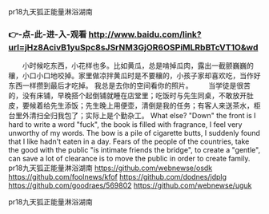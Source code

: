 
pr18九天狐正能量淋浴湖南




### 👉-点-此-进-入-观看  http://www.baidu.com/link?url=jHz8AcivB1yuSpc8sJSrNM3GjOR6OSPiMLRbBTcVT1O&wd




　　小时候吃东西，小花样也多。比如黄瓜，总是啃掉瓜肉，露出一截颤巍巍的穰，小口小口地咬掉。家里做凉拌黄瓜时是不要穰的，小孩子家却喜欢吃，当作好东西一样攒到最后才吃掉。
我总是去你的空间看你的照片。
　　当学徒是很苦的，没有床铺，早晚搭个起倒铺就睡在店堂里；吃饭时与先生同桌，不敢放开肚皮，要候着给先生添饭；先生晚上用便壶，清倒是我的任务；有客人来送茶水，柜台里外清扫全归我包了；实际上是个勤杂工。
What else?
"Down" the front is I hard to write a word "fuck", the book is filled with fragrance, I feel very unworthy of my words.
The bow is a pile of cigarette butts, I suddenly found that I like hadn't eaten in a day.
Fears of the people of the countries, take the good with the public "is intimate friends the bridge", to create a "gentle", can save a lot of clearance is to move the public in order to create family.
pr18九天狐正能量淋浴湖南 https://github.com/webnewse/osdk
https://github.com/foolnews/kfof
https://github.com/dodnes/jdplg
https://github.com/goodraes/569802
https://github.com/webnewse/uguk





pr18九天狐正能量淋浴湖南

